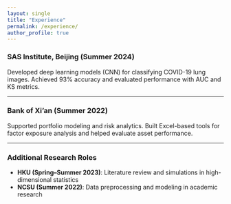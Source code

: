 ```yaml
---
layout: single
title: "Experience"
permalink: /experience/
author_profile: true
---
```


### SAS Institute, Beijing (Summer 2024)  
Developed deep learning models (CNN) for classifying COVID-19 lung images. Achieved 93% accuracy and evaluated performance with AUC and KS metrics.

---

### Bank of Xi’an (Summer 2022)  
Supported portfolio modeling and risk analytics. Built Excel-based tools for factor exposure analysis and helped evaluate asset performance.

---

### Additional Research Roles  
- **HKU (Spring–Summer 2023)**: Literature review and simulations in high-dimensional statistics  
- **NCSU (Summer 2022)**: Data preprocessing and modeling in academic research
